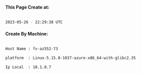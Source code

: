 
   
#### This Page Create at:

```bash

2023-05-26 - 22:29:38 UTC

```

#### Create By Machine:

```bash

Host Name : fv-az552-73

platform  : Linux-5.15.0-1037-azure-x86_64-with-glibc2.35

Ip Local  : 10.1.0.7

```

